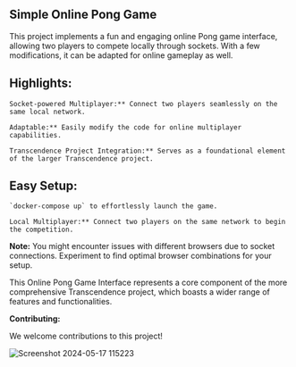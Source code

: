 ## Simple Online Pong Game
This project implements a fun and engaging online Pong game interface, allowing two players to compete locally through sockets. With a few modifications, it can be adapted for online gameplay as well.

## Highlights:
```
Socket-powered Multiplayer:** Connect two players seamlessly on the same local network.
```
```
Adaptable:** Easily modify the code for online multiplayer capabilities.
```
```
Transcendence Project Integration:** Serves as a foundational element of the larger Transcendence project.
```
## Easy Setup:
```
`docker-compose up` to effortlessly launch the game.
```
```
Local Multiplayer:** Connect two players on the same network to begin the competition.
```
**Note:** You might encounter issues with different browsers due to socket connections. Experiment to find optimal browser combinations for your setup.


This Online Pong Game Interface represents a core component of the more comprehensive Transcendence project, which boasts a wider range of features and functionalities.

**Contributing:**

We welcome contributions to this project! 

![Screenshot 2024-05-17 115223](https://github.com/rgenge/OnlinePongGame/assets/82456124/7ccb958c-05ac-474d-9cd4-e8f8bf6a6f84)
